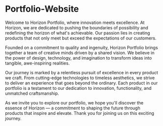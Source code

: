 # Portfolio-Website

Welcome to Horizon Portfolio, where innovation meets excellence. At Horizon, we are dedicated to pushing the boundaries of possibility and redefining the horizon of what's achievable. Our passion lies in creating products that not only meet but exceed the expectations of our customers.

Founded on a commitment to quality and ingenuity, Horizon Portfolio brings together a team of creative minds driven by a shared vision. We believe in the power of design, technology, and imagination to transform ideas into tangible, awe-inspiring realities.

Our journey is marked by a relentless pursuit of excellence in every product we craft. From cutting-edge technologies to timeless aesthetics, we strive to deliver an experience that goes beyond the ordinary. Each product in our portfolio is a testament to our dedication to innovation, functionality, and unmatched craftsmanship.

As we invite you to explore our portfolio, we hope you'll discover the essence of Horizon — a commitment to shaping the future through products that inspire and elevate. Thank you for joining us on this exciting journey.
 
